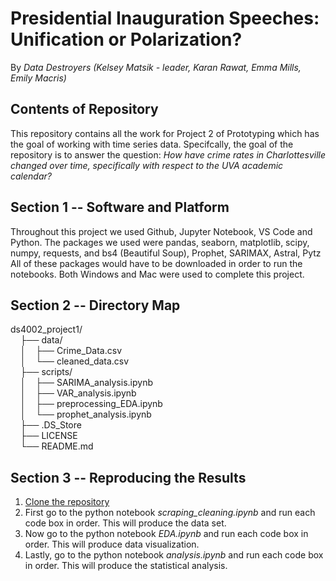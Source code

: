 # Presidential Inauguration Speeches: Unification or Polarization? 
By _Data Destroyers (Kelsey Matsik - leader, Karan Rawat, Emma Mills, Emily Macris)_



## Contents of Repository
This repository contains all the work for Project 2 of Prototyping which has the goal of working with time series data. Specifcally, the goal of the repository is to answer the question: 
_How have crime rates in Charlottesville changed over time, specifically with respect to the UVA academic calendar?_<br>




## Section 1 -- Software and Platform
Throughout this project we used Github, Jupyter Notebook, VS Code and Python. The packages we used were pandas, seaborn, matplotlib, scipy, numpy, requests, and bs4 (Beautiful Soup), Prophet, SARIMAX, Astral, Pytz 
All of these packages would have to be downloaded in order to run the notebooks. Both Windows and Mac were used to complete this project. 

## Section 2 -- Directory Map
ds4002_project1/<br>
&nbsp;&nbsp;&nbsp;&nbsp;├── data/<br>
&nbsp;&nbsp;&nbsp;&nbsp;│&nbsp;&nbsp;&nbsp;&nbsp;├── Crime_Data.csv<br>
&nbsp;&nbsp;&nbsp;&nbsp;│&nbsp;&nbsp;&nbsp;&nbsp;└── cleaned_data.csv<br>
&nbsp;&nbsp;&nbsp;&nbsp;├── scripts/<br>
&nbsp;&nbsp;&nbsp;&nbsp;│&nbsp;&nbsp;&nbsp;&nbsp;├── SARIMA_analysis.ipynb<br>
&nbsp;&nbsp;&nbsp;&nbsp;│&nbsp;&nbsp;&nbsp;&nbsp;├── VAR_analysis.ipynb<br>
&nbsp;&nbsp;&nbsp;&nbsp;│&nbsp;&nbsp;&nbsp;&nbsp;├── preprocessing_EDA.ipynb<br>
&nbsp;&nbsp;&nbsp;&nbsp;│&nbsp;&nbsp;&nbsp;&nbsp;└── prophet_analysis.ipynb<br>
&nbsp;&nbsp;&nbsp;&nbsp;├── .DS_Store<br>
&nbsp;&nbsp;&nbsp;&nbsp;├── LICENSE<br>
&nbsp;&nbsp;&nbsp;&nbsp;└── README.md<br>



## Section 3 -- Reproducing the Results

1. [Clone the repository](https://github.com/KaranRawatUVA/ds4002_project1.git)
2. First go to the python notebook _scraping_cleaning.ipynb_ and run each code box in order. This will produce the data set.
4. Now go to the python notebook _EDA.ipynb_ and run each code box in order. This will produce data visualization.
5. Lastly, go to the python notebook _analysis.ipynb_ and run each code box in order. This will produce the statistical analysis. 
